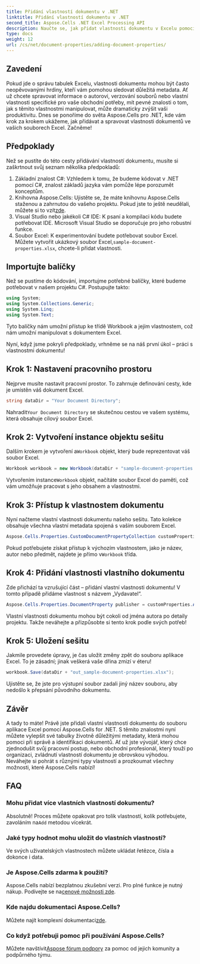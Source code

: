 ```yaml
---
title: Přidání vlastností dokumentu v .NET
linktitle: Přidání vlastností dokumentu v .NET
second_title: Aspose.Cells .NET Excel Processing API
description: Naučte se, jak přidat vlastnosti dokumentu v Excelu pomocí Aspose.Cells for .NET, pomocí tohoto podrobného průvodce krok za krokem.
type: docs
weight: 12
url: /cs/net/document-properties/adding-document-properties/
---
```

## Zavedení
Pokud jde o správu tabulek Excelu, vlastnosti dokumentu mohou být často neopěvovanými hrdiny, kteří vám pomohou sledovat důležitá metadata. Ať už chcete spravovat informace o autorovi, verzování souborů nebo vlastní vlastnosti specifické pro vaše obchodní potřeby, mít pevné znalosti o tom, jak s těmito vlastnostmi manipulovat, může dramaticky zvýšit vaši produktivitu. Dnes se ponoříme do světa Aspose.Cells pro .NET, kde vám krok za krokem ukážeme, jak přidávat a spravovat vlastnosti dokumentů ve vašich souborech Excel. Začněme!
## Předpoklady
Než se pustíte do této cesty přidávání vlastností dokumentu, musíte si zaškrtnout svůj seznam několika předpokladů:
1. Základní znalost C#: Vzhledem k tomu, že budeme kódovat v .NET pomocí C#, znalost základů jazyka vám pomůže lépe porozumět konceptům.
2.  Knihovna Aspose.Cells: Ujistěte se, že máte knihovnu Aspose.Cells staženou a zahrnutou do vašeho projektu. Pokud jste to ještě neudělali, můžete si to vzít[zde](https://releases.aspose.com/cells/net/).
3. Visual Studio nebo jakékoli C# IDE: K psaní a kompilaci kódu budete potřebovat IDE. Microsoft Visual Studio se doporučuje pro jeho robustní funkce.
4.  Soubor Excel: K experimentování budete potřebovat soubor Excel. Můžete vytvořit ukázkový soubor Excel,`sample-document-properties.xlsx`, chcete-li přidat vlastnosti.
## Importujte balíčky
Než se pustíme do kódování, importujme potřebné balíčky, které budeme potřebovat v našem projektu C#. Postupujte takto:
```csharp
using System;
using System.Collections.Generic;
using System.Linq;
using System.Text;
```
Tyto balíčky nám umožní přístup ke třídě Workbook a jejím vlastnostem, což nám umožní manipulovat s dokumentem Excel.

Nyní, když jsme pokryli předpoklady, vrhněme se na náš první úkol – práci s vlastnostmi dokumentu!
## Krok 1: Nastavení pracovního prostoru
Nejprve musíte nastavit pracovní prostor. To zahrnuje definování cesty, kde je umístěn váš dokument Excel.
```csharp
string dataDir = "Your Document Directory";
```
 Nahradit`Your Document Directory` se skutečnou cestou ve vašem systému, která obsahuje cílový soubor Excel.
## Krok 2: Vytvoření instance objektu sešitu
 Dalším krokem je vytvoření a`Workbook` objekt, který bude reprezentovat váš soubor Excel.
```csharp
Workbook workbook = new Workbook(dataDir + "sample-document-properties.xlsx");
```
 Vytvořením instance`Workbook` objekt, načítáte soubor Excel do paměti, což vám umožňuje pracovat s jeho obsahem a vlastnostmi.
## Krok 3: Přístup k vlastnostem dokumentu
Nyní načteme vlastní vlastnosti dokumentu našeho sešitu. Tato kolekce obsahuje všechna vlastní metadata spojená s vaším souborem Excel.
```csharp
Aspose.Cells.Properties.CustomDocumentPropertyCollection customProperties = workbook.Worksheets.CustomDocumentProperties;
```
 Pokud potřebujete získat přístup k výchozím vlastnostem, jako je název, autor nebo předmět, najdete je přímo v`Workbook` třída.
## Krok 4: Přidání vlastnosti vlastního dokumentu
Zde přichází ta vzrušující část – přidání vlastní vlastnosti dokumentu! V tomto případě přidáme vlastnost s názvem „Vydavatel“.
```csharp
Aspose.Cells.Properties.DocumentProperty publisher = customProperties.Add("Publisher", "Aspose");
```
Vlastní vlastnosti dokumentu mohou být cokoli od jména autora po detaily projektu. Takže neváhejte a přizpůsobte si tento krok podle svých potřeb!
## Krok 5: Uložení sešitu
Jakmile provedete úpravy, je čas uložit změny zpět do souboru aplikace Excel. To je zásadní; jinak veškerá vaše dřina zmizí v éteru!
```csharp
workbook.Save(dataDir + "out_sample-document-properties.xlsx");
```
Ujistěte se, že jste pro výstupní soubor zadali jiný název souboru, aby nedošlo k přepsání původního dokumentu.

## Závěr
A tady to máte! Právě jste přidali vlastní vlastnosti dokumentu do souboru aplikace Excel pomocí Aspose.Cells for .NET. S těmito znalostmi nyní můžete vylepšit své tabulky životně důležitými metadaty, která mohou pomoci při správě a identifikaci dokumentů. Ať už jste vývojář, který chce zjednodušit svůj pracovní postup, nebo obchodní profesionál, který touží po organizaci, zvládnutí vlastností dokumentu je obrovskou výhodou. 
Neváhejte si pohrát s různými typy vlastností a prozkoumat všechny možnosti, které Aspose.Cells nabízí!
## FAQ
### Mohu přidat více vlastních vlastností dokumentu?
 Absolutně! Proces můžete opakovat pro tolik vlastností, kolik potřebujete, zavoláním na`Add` metodou vícekrát.
### Jaké typy hodnot mohu uložit do vlastních vlastností?
Ve svých uživatelských vlastnostech můžete ukládat řetězce, čísla a dokonce i data.
### Je Aspose.Cells zdarma k použití?
 Aspose.Cells nabízí bezplatnou zkušební verzi. Pro plné funkce je nutný nákup. Podívejte se na[cenové možnosti zde](https://purchase.aspose.com/buy).
### Kde najdu dokumentaci Aspose.Cells?
 Můžete najít komplexní dokumentaci[zde](https://reference.aspose.com/cells/net/).
### Co když potřebuji pomoc při používání Aspose.Cells?
 Můžete navštívit[Aspose fórum podpory](https://forum.aspose.com/c/cells/9) za pomoc od jejich komunity a podpůrného týmu.